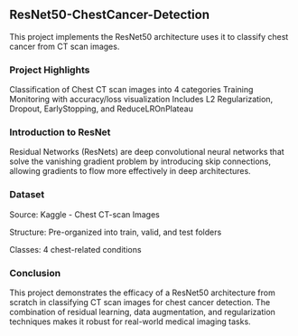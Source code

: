 ## ResNet50-ChestCancer-Detection
This project implements the ResNet50 architecture uses it to classify chest cancer from CT scan images. 

### Project Highlights
 Classification of Chest CT scan images into 4 categories
 Training Monitoring with accuracy/loss visualization
 Includes L2 Regularization, Dropout, EarlyStopping, and ReduceLROnPlateau

### Introduction to ResNet
Residual Networks (ResNets) are deep convolutional neural networks that solve the vanishing gradient problem by introducing skip connections, allowing gradients to flow more effectively in deep architectures.

### Dataset
Source: Kaggle - Chest CT-scan Images

Structure: Pre-organized into train, valid, and test folders

Classes: 4 chest-related conditions

### Conclusion
This project demonstrates the efficacy of a ResNet50 architecture from scratch in classifying CT scan images for chest cancer detection. The combination of residual learning, data augmentation, and regularization techniques makes it robust for real-world medical imaging tasks.
